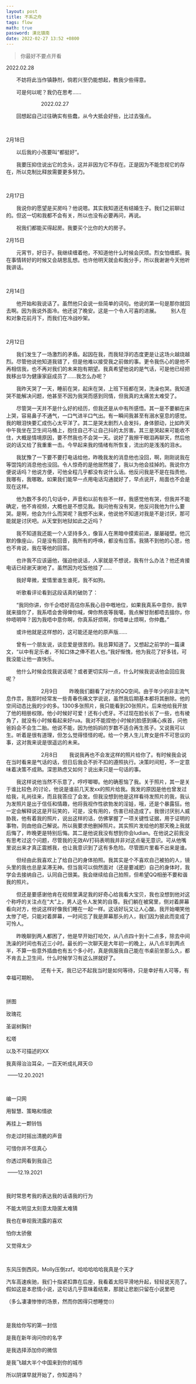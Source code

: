 ```yaml
---
layout: post
title: 不系之舟
tags: flow
math: true
password: 漠北镇南
date: 2022-02-27 13:52 +0800
---
```


> 你最好不要点开看

2022.02.28

&emsp;&emsp;不妨将此当作镇静剂，倘若兴至仍能想起，教我少些得意。

&emsp;&emsp;可是何以呢？我仍在思考……



&emsp;&emsp;
&emsp;&emsp;
&emsp;&emsp;
2022.02.27

&emsp;&emsp;回想起自己过往确实有些蠢，从今大抵会好些，比过去强点。




&emsp;&emsp;
&emsp;&emsp;
&emsp;&emsp;

2月18日

&emsp;&emsp;以后我的小孩要叫“都挺好”。

&emsp;&emsp;我要压抑住说出它的念头，这并非因为它不存在。正是因为不能忽视它的存在，所以克制比释放需要更多努力。

&emsp;&emsp;
&emsp;&emsp;
&emsp;&emsp;

2月17日

&emsp;&emsp;我说你的愿望是买房吗？他说嗯。其实我知道还有结婚生子。我们之前聊过的。但这一切和我都不会有关，所以也没有必要再问，再说。

&emsp;&emsp;祝我们都能买得起房。我要买个比你的大的房子。



2月15日

&emsp;&emsp;元宵节，好日子。我继续缠着他，不知道他什么时候会厌烦。烈女怕缠郎。我在事情转好的时候又会胡思乱想。也许他明天就会和我分手，所以我谢谢今天他听我讲话。





&emsp;&emsp;
&emsp;&emsp;
&emsp;&emsp;

2月14日

&emsp;&emsp;他开始和我说话了。虽然他只会说一些简单的词句。他说的第一句是那你就回去啊。因为我说外面冷。他还说了晚安。这是一个令人可喜的进展。
&emsp;&emsp;别人在和对象花前月下，而我们在冷战吵架。



&emsp;&emsp;
&emsp;&emsp;
&emsp;&emsp;

2月12日

&emsp;&emsp;我们发生了一场激烈的矛盾。起因在我，而我轻浮的态度更是让这场火越烧越烈。尽管他说他知道我错了，但是他难以接受我之前做的事。更令我伤心的是他不再相信我，也不再对我们的未来抱有期望。我真希望他说的是气话，可是他已经把我移出华为健康家庭成员了……我怎么办呢？

&emsp;&emsp;我昨天哭了一天，睡前在哭，起床在哭，上班下班都在哭，洗澡也哭。我知道哭不能解决问题，他甚至不因为我哭而感到同情，但我真的太痛苦太难受了。

&emsp;&emsp;尽管哭一天并不是什么好的经历，但我还是从中有所感悟。其一是不要躺在床上哭，容易鼻子不通气，一口气进半口气出。有一瞬间我甚至有溺水窒息的感觉。我的眼泪快要汇成伤心太平洋了。其二是哭太剧烈人会发抖，身体颤动，比如昨天中午我坐在卫生间马桶上，抱住自己不让自己抖的太厉害。其三是哭起来可能收不住，大概是情境原因，要不然我也不会哭一天。说好了我擦干眼泪再聊天，然后他说的话又给了我重重一击。今早起来我的情绪有所恢复，流出的是浅浅的泪水。

&emsp;&emsp;我犹豫了一下要不要打电话给他，昨晚我发的消息他也没回，啊，刚刚说我在等馄饨的消息他也没回。令人惊奇的是他居然接了，我以为他会挂掉的。我说你方便说话吗？他说方便，可他全程几乎都没有说什么话。他反问我是不是在指责他，我哪有，我哪敢。如果我们能早一点用电话沟通就好了，早点说开，局面也不会是现在这样。

&emsp;&emsp;他为数不多的几句话中，声音和以前有些不一样，我感觉他有哭，但我并不能确定，他不肯视频，大概也是不想见我。我问他有没有哭，他反问我他为什么要哭。是啊，他会为什么而哭呢？我想不出来，他说他不知道对我是不是讨厌，那可能就是讨厌吧。从天堂到地狱如此之近吗？

&emsp;&emsp;我不知道我还能一个人坚持多久，像盲人在黑暗中摸索前进，屡屡碰壁。他沉默的像座山，只是没有回音，我所有的呼唤，都没有应答。我猜不到他的心思，他也不肯说，我在等他的回答。

&emsp;&emsp;也许我不应该逼他，强迫他说话，人家就是不想说，我有什么办法？他还肯接电话已经谢天谢地了。虽然因为吃饭他挂了……

&emsp;&emsp;我好卑微，爱情里谁生谁死，我不如狗。

&emsp;&emsp;听歌看评论看到这段话真的破防了：

&emsp;&emsp;“我同你讲，你千企唔好高估你系我心目中嘅地位，如果我真系中意你，我早就来搵你了，我系唔会舍得俾你喊，俾你熬夜等我噶，我点解甘耐都唔去搵你，你仲唔明咩？因为我唔中意你啊，你真系好烦啊，你唔单止烦啊，你仲蠢。”

&emsp;&emsp;或许他就是这样想的，这可能还是他的原声版……

&emsp;&emsp;曾有一个朋友说，谈恋爱是很苦的。我总算知道了。又想起之前学的一篇课文，“以中有足乐者，不知口体之俸不若人也。”我好惭愧，他为我花了好多钱，可我没能让他一直快乐。

&emsp;&emsp;他什么时候会找我说话呢？或者更切实际一点，什么时候我说话他会回应我呢？





&emsp;&emsp;
&emsp;&emsp;
&emsp;&emsp;
2月9日
&emsp;&emsp;昨晚我们翻看了对方的QQ空间。由于年少的非主流气息作祟，我那时经常发一些青春伤痛文学说说，虽然我后期基本都将其删除。他的空间动态比我的少的多。1300多张照片，我只能看到20张照片。后来他给我开放了他的相册权限。他小时候好可爱！还有小虎牙。不过现在脸长长了一些，也有棱角了，就没有小时候看起来好rua。我对不能捏他小时候的脸感到痛心疾首，问他爸妈会不会生二胎。他说不能，因为他妈妈的岁数不适合再生孩子。又说我可以生。听着是很有道理，但怎么觉得怪怪的呢。给一个男人生儿育女是件不可思议的事，这对我来说是很遥远的未来。



&emsp;&emsp;
&emsp;&emsp;
&emsp;&emsp;
2月8日
&emsp;&emsp;我说我再也不会发这样的照片给你了。有时候我会说在当时看来是气话的话，但日后我会不折不扣的遵照执行。决策时间短，不一定意味着决策不成熟。深思熟虑又如何？说出来只是一句话的事。

&emsp;&emsp;我这样说他当然不乐意了，哼哼唧唧。他的确惹恼了我。关于照片，其一是关于谁比较色<img src="C:/Users/%E5%A4%A7%E6%BC%A0%E8%8B%8D%E7%8B%BC/Desktop/%E6%96%87%E4%BB%B6%E5%A4%B9/Mollia.github.io/assets/pictures/3B110DFD.gif" alt="img" style="zoom:10%;" />的讨论，他说是谁前几天发xx的照片给我。我发的原因是他也曾发过给我，礼尚往来，而且我答应了会发。但我没想到他是这样看待发照片的我，我认为发照片是出于信任和情趣，他将我视作性欲勃发的淫娃，哦，还是个暴露狂。他一定会解释说这是开玩笑的，可是，没有用的，伤害已经造成了。我很讨厌别人威胁我，他有着我的照片，说出这样的话，仿佛掌握了一项关键性证据，用于证明的事物，则由他自己解说。所以我要求他删掉照片。其实照片发给他的那天晚上我就后悔了，昨晚更是特别后悔。其二是他说我没有想到你会ludian。在他说之前我没有思考过这个问题，尽管我的无效AV打码表明我并非对这点毫无意识。可从他嘴里说出来才真正震撼我，也让我意识到了这有多危险。尽管图片里看不出来是谁。

&emsp;&emsp;但经由此我喜欢上了给自己的身体拍照。我其实是个不喜欢自己被拍的人，镜头里的我也总是呆滞无神。但当我可以倘然面对（还是要减肥）自己的身体时，我学会去接纳自己，认同自己很美。我会继续给自己拍照，但希望QQ相册不要和谐我的照片。

&emsp;&emsp;但还是要感谢他肯在视频里满足我的好奇心给我看大宝贝，我也没想到他对这个称呼的关注点在“大”上，男人这令人发笑的自尊。我们躺在被窝里，侧对着屏幕看向对方，他说这样好像我们睡在一起一样。这话好玩又让人心酸。我开始嘲笑他太惨了吧，只能对着屏幕，一时间忘了我是屏幕那头的人，我们因为彼此而变成了可怜人。

&emsp;&emsp;昨晚聊到两人都困了，他是早开始打哈欠，从八点四十到十二点多，除去中间洗澡的时间也有近三小时。最长的一次聊天是大年初一的晚上，从八点半到两点半，不算一些意外插曲也有五个多小时，真是佩服我自己能在书桌前坐那么久，都不肯去上卫生间，什么时候学习有这么拼就好了。



















&emsp;&emsp;
&emsp;&emsp;
&emsp;&emsp;
还有十天，我已记不起我当时是如何等待，只是幸好有人可等，有幸福可期盼。

&emsp;&emsp;
&emsp;&emsp;
&emsp;&emsp;

拼图

玫瑰花

圣诞树胸针

松塔

以及不可描述的XX

我真得治治耳朵，一百天听成礼拜天😣



​                                                                                  ——12.20.2021







&emsp;&emsp;
&emsp;&emsp;
&emsp;&emsp;

编一只网

用智慧、策略和情欲

再挂上一颗铃铛

你走过时摇出清脆的声音

可惜你并不信真心

你透过网看到我自己

​                                                                   ——12.19.2021

&emsp;&emsp;
&emsp;&emsp;
&emsp;&emsp;

我时常思考我的表达我的话语我的行为

不能太明显太刻意太隐匿太难猜

我也在审视我流露的喜欢

怕你太骄傲

又觉得太少

&emsp;&emsp;
&emsp;&emsp;
&emsp;&emsp;



东风压倒西风，Molly压倒zzf。哈哈哈哈哈我真是个天才

汽车高速疾驰，我们十指紧扣靠在后座，我看着太阳平滑地升起，轻轻说天亮了。假如这是本悲情小说，这句话几乎意味着结束，那就让悲剧只留在小说里吧

（多么凄凄惨惨的场景，然而你困得只想睡觉🙄）

&emsp;&emsp;
&emsp;&emsp;
&emsp;&emsp;

是我给你写的第一封信

是我在新年询问你的名字

是我选择添加你的微信

是我飞越大半个中国来到你的城市

所以阴谋早就开始了，你知道吗？









